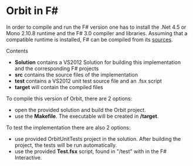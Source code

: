 Orbit in F#
=================

In order to compile and run the F# version one has to install the .Net 4.5 or Mono 2.10.8 runtime 
and the F# 3.0 compiler and libraries. Assuming that a compatible runtime is installed, F# can be
compiled from its [sources](https://github.com/fsharp/fsharp).

Contents
 - **Solution** contains a VS2012 Solution for building this implementation and the corresponding F# projects
 - **src** contains the source files of the implementation
 - **test** contains a VS2012 unit test source file and an .fsx script
 - **target** will contain the compiled files

To compile this version of Orbit, there are 2 options:
 - open the provided solution and build the Orbit project.
 - use the **Makefile**. 
The executable will be created in **/target**.

To test the implementation there are also 2 options:
 - use provided OrbitUnitTests project in the solution. After building the project, the tests will be run automatically.
 - use the provided **Test.fsx** script, found in "/test" with in the F# Interactive.

